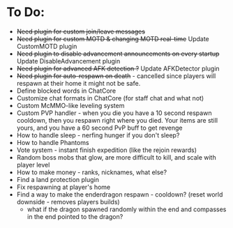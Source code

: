 # To Do:

- ~~Need plugin for custom join/leave messages~~
- ~~Need plugin for custom MOTD & changing MOTD real-time~~ Update CustomMOTD plugin
- ~~Need plugin to disable advancement announcements on every startup~~ Update DisableAdvancement plugin
- ~~Need plugin for advanced AFK detection ?~~ Update AFKDetector plugin
- ~~Need plugin for auto-respawn on death~~ - cancelled since players will respawn at their home it might not be safe.
- Define blocked words in ChatCore
- Customize chat formats in ChatCore (for staff chat and what not)
- Custom McMMO-like leveling system
- Custom PVP handler - when you die you have a 10 second respawn cooldown, then you respawn right where you died. Your items are still yours, and you have a 60 second PvP buff to get revenge
- How to handle sleep - nerfing hunger if you don't sleep?
- How to handle Phantoms
- Vote system - instant finish expedition (like the rejoin rewards)
- Random boss mobs that glow, are more difficult to kill, and scale with player level
- How to make money - ranks, nicknames, what else?
- Find a land protection plugin
- Fix respawning at player's home
- Find a way to make the enderdragon respawn - cooldown? (reset world downside - removes players builds)
    - what if the dragon spawned randomly within the end and compasses in the end pointed to the dragon?